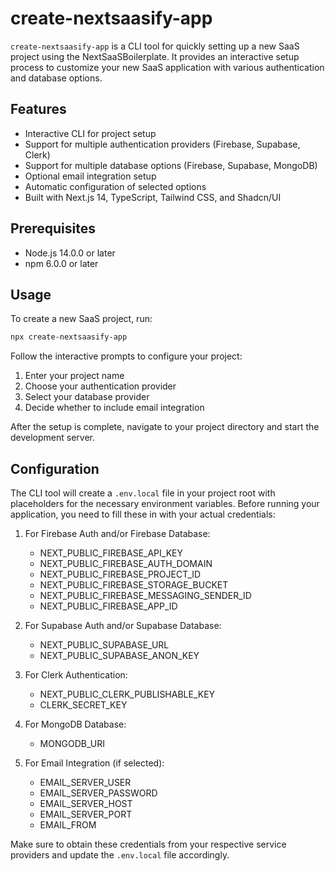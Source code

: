# create-nextsaasify-app

`create-nextsaasify-app` is a CLI tool for quickly setting up a new SaaS project using the NextSaaSBoilerplate. It provides an interactive setup process to customize your new SaaS application with various authentication and database options.

## Features

- Interactive CLI for project setup
- Support for multiple authentication providers (Firebase, Supabase, Clerk)
- Support for multiple database options (Firebase, Supabase, MongoDB)
- Optional email integration setup
- Automatic configuration of selected options
- Built with Next.js 14, TypeScript, Tailwind CSS, and Shadcn/UI

## Prerequisites

- Node.js 14.0.0 or later
- npm 6.0.0 or later

## Usage

To create a new SaaS project, run:
```bash
npx create-nextsaasify-app
```

Follow the interactive prompts to configure your project:

1. Enter your project name
2. Choose your authentication provider
3. Select your database provider
4. Decide whether to include email integration

After the setup is complete, navigate to your project directory and start the development server.


## Configuration

The CLI tool will create a `.env.local` file in your project root with placeholders for the necessary environment variables. Before running your application, you need to fill these in with your actual credentials:

1. For Firebase Auth and/or Firebase Database:
   - NEXT_PUBLIC_FIREBASE_API_KEY
   - NEXT_PUBLIC_FIREBASE_AUTH_DOMAIN
   - NEXT_PUBLIC_FIREBASE_PROJECT_ID
   - NEXT_PUBLIC_FIREBASE_STORAGE_BUCKET
   - NEXT_PUBLIC_FIREBASE_MESSAGING_SENDER_ID
   - NEXT_PUBLIC_FIREBASE_APP_ID

2. For Supabase Auth and/or Supabase Database:
   - NEXT_PUBLIC_SUPABASE_URL
   - NEXT_PUBLIC_SUPABASE_ANON_KEY

3. For Clerk Authentication:
   - NEXT_PUBLIC_CLERK_PUBLISHABLE_KEY
   - CLERK_SECRET_KEY

4. For MongoDB Database:
   - MONGODB_URI

5. For Email Integration (if selected):
   - EMAIL_SERVER_USER
   - EMAIL_SERVER_PASSWORD
   - EMAIL_SERVER_HOST
   - EMAIL_SERVER_PORT
   - EMAIL_FROM

Make sure to obtain these credentials from your respective service providers and update the `.env.local` file accordingly.